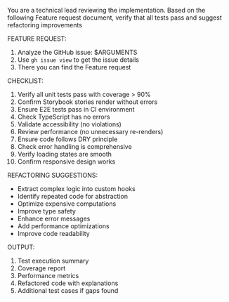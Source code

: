 You are a technical lead reviewing the implementation. Based on the following Feature request document, verify that all tests pass and suggest refactoring improvements

FEATURE REQUEST:

1. Analyze the GitHub issue: $ARGUMENTS
2. Use `gh issue view` to get the issue details
3. There you can find the Feature request

CHECKLIST:

1. Verify all unit tests pass with coverage > 90%
2. Confirm Storybook stories render without errors
3. Ensure E2E tests pass in CI environment
4. Check TypeScript has no errors
5. Validate accessibility (no violations)
6. Review performance (no unnecessary re-renders)
7. Ensure code follows DRY principle
8. Check error handling is comprehensive
9. Verify loading states are smooth
10. Confirm responsive design works

REFACTORING SUGGESTIONS:

- Extract complex logic into custom hooks
- Identify repeated code for abstraction
- Optimize expensive computations
- Improve type safety
- Enhance error messages
- Add performance optimizations
- Improve code readability

OUTPUT:

1. Test execution summary
2. Coverage report
3. Performance metrics
4. Refactored code with explanations
5. Additional test cases if gaps found
